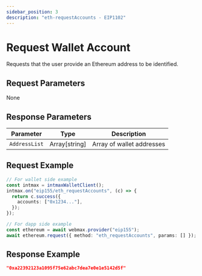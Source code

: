 ```yaml
---
sidebar_position: 3
description: "eth-requestAccounts - EIP1102"
---
```


# Request Wallet Account

Requests that the user provide an Ethereum address to be identified.

## Request Parameters

None

## Response Parameters

| Parameter     | Type            | Description               |
| ------------- | --------------- | ------------------------- |
| `AddressList` | Array\[string\] | Array of wallet addresses |

## Request Example

```typescript
// For wallet side example
const intmax = intmaxWalletClient();
intmax.on("eip155/eth_requestAccounts", (c) => {
  return c.success({
    accounts: ["0x1234..."],
  });
});

// For dapp side example
const ethereum = await webmax.provider("eip155");
await ethereum.request({ method: "eth_requestAccounts", params: [] });
```

## Response Example

```json
"0xa22392123a1095f75e62abc7dea7e0e1e5142d5f"
```
